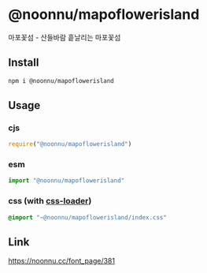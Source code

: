 # @noonnu/mapoflowerisland
마포꽃섬 - 산들바람 흩날리는 마포꽃섬

## Install
```sh
npm i @noonnu/mapoflowerisland
```
## Usage
### cjs
```js
require("@noonnu/mapoflowerisland")
```
### esm
```js
import "@noonnu/mapoflowerisland"
```
### css (with [css-loader](https://github.com/webpack-contrib/css-loader))
```css
@import "~@noonnu/mapoflowerisland/index.css"
```

## Link
https://noonnu.cc/font_page/381